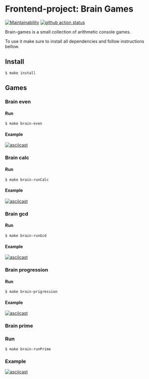 # Frontend-project: Brain Games 


[![Maintainability](https://api.codeclimate.com/v1/badges/5b9a7ed38b1c05ac4bc3/maintainability)](https://codeclimate.com/github/vsbdn/frontend-project-lvl1/maintainability) [![github action status](https://github.com/vsbdn/frontend-project-lvl1/workflows/Node%20CI/badge.svg)](https://github.com/vsbdn/frontend-project-lvl1/actions)

Brain-games is a small collection of arithmetic console games. 

To use it make sure to install all dependencies and follow instructions bellow.


## Install
`$ make install`

## Games
### Brain even
#### Run 
`$ make brain-even`
#### Example
[![asciicast](https://asciinema.org/a/731hp9sATNRFu6OVT2dIY1V3K.svg)](https://asciinema.org/a/731hp9sATNRFu6OVT2dIY1V3K)

### Brain calc
#### Run 
`$ make brain-runCalc`
#### Example
[![asciicast](https://asciinema.org/a/eS5vRehSsWk4vESV3W9X0dMQk.svg)](https://asciinema.org/a/eS5vRehSsWk4vESV3W9X0dMQk)

### Brain gcd
#### Run
`$ make brain-runGcd`
#### Example
[![asciicast](https://asciinema.org/a/fRSLklRvNtCKpYsHw6HOPs7nj.svg)](https://asciinema.org/a/fRSLklRvNtCKpYsHw6HOPs7nj)

### Brain progression
#### Run
`$ make brain-prigression`
#### Example
[![asciicast](https://asciinema.org/a/CucgR3Qhr1HC4dP3HzLtEseAO.svg)](https://asciinema.org/a/CucgR3Qhr1HC4dP3HzLtEseAO)
### Brain prime
### Run
`$ make brain-runPrime`
### Example
[![asciicast](https://asciinema.org/a/MqHnOacjnfBHIHkKOLERqu56C.svg)](https://asciinema.org/a/MqHnOacjnfBHIHkKOLERqu56C)
